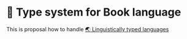 # 🔼 Type system for Book language

This is proposal how to handle [🌏 Linguistically typed languages](https://github.com/webgptorg/promptbook/discussions/53)
